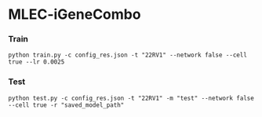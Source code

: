 # MLEC-iGeneCombo

### Train
`python train.py -c config_res.json -t "22RV1" --network false --cell true --lr 0.0025`

### Test
`python test.py -c config_res.json -t "22RV1" -m "test" --network false --cell true -r "saved_model_path"`
